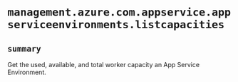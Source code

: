 # `management.azure.com.appservice.appserviceenvironments.listcapacities`

## `summary`
Get the used, available, and total worker capacity an App Service Environment.


